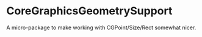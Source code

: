 # CoreGraphicsGeometrySupport

A micro-package to make working with CGPoint/Size/Rect somewhat nicer.
